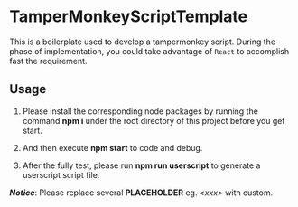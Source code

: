 # TamperMonkeyScriptTemplate

This is a boilerplate used to develop a tampermonkey script. During the phase of implementation, you could take advantage of `React` to accomplish fast the requirement.

## Usage

1. Please install the corresponding node packages by running the command **npm i** under the root directory of this project before you get start. 

2. And then execute **npm start** to code and debug.

3. After the fully test, please run **npm run userscript** to generate a userscript script file.

***Notice***: Please replace several **PLACEHOLDER** eg. *\<xxx\>* with custom.